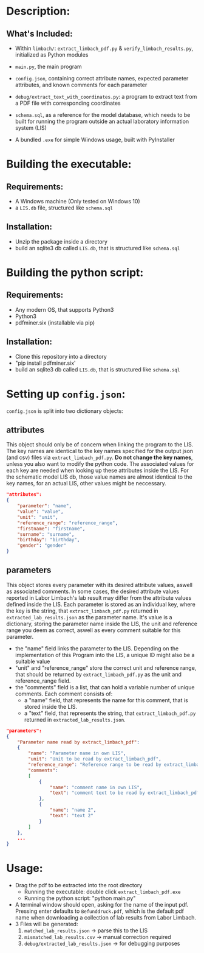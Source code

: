 # Description:

## What's Included:

- Within `limbach/`: `extract_limbach_pdf.py` & `verify_limbach_results.py`, initialized as Python modules
    
- `main.py`, the main program
    
- `config.json`, containing correct attribute names, expected parameter attributes, and known comments for each parameter
    
- `debug/extract_text_with_coordinates.py`: a program to extract text from a PDF file with corresponding coordinates
    
- `schema.sql`, as a reference for the model database, which needs to be built for running the program outside an actual laboratory information system (LIS)
    
- A bundled `.exe` for simple Windows usage, built with PyInstaller

# Building the executable:
## Requirements:
- A Windows machine (Only tested on Windows 10)
- a `LIS.db` file, structured like `schema.sql`
## Installation:
- Unzip the package inside a directory
- build an sqlite3 db called `LIS.db`, that is structured like `schema.sql`

# Building the python script:
## Requirements:
- Any modern OS, that supports Python3
- Python3
- pdfminer.six (installable via pip)
## Installation:
- Clone this repository into a directory
- "pip install pdfminer.six'
- build an sqlite3 db called `LIS.db`, that is structured like `schema.sql`

# Setting up `config.json`:
`config.json` is split into two dictionary objects:
## attributes
This object should only be of concern when linking the program to the LIS. The key names are identical to the key names specified for the output json (and csv) files via `extract_limbach_pdf.py`. **Do not change the key names**, unless you also want to modify the python code.
The associated values for each key are needed when looking up these attributes inside the LIS. For the schematic model LIS db, those value names are almost identical to the key names, for an actual LIS, other values might be neccessary.
```json
"attributes":
{
	"parameter": "name",
	"value": "value",
	"unit": "unit",
	"reference_range": "reference_range",
	"firstname": "firstname",
	"surname": "surname",
	"birthday": "birthday",
	"gender": "gender"
}
```
## parameters
This object stores every parameter with its desired attribute values, aswell as associated comments.
In some cases, the desired attribute values reported in Labor Limbach's lab result may differ from the attribute values defined inside the LIS. Each parameter is stored as an individual key, where the key is the string, that `extract_limbach_pdf.py` returned in `extracted_lab_results.json` as the parameter name. It's value is a dictionary, storing the parameter name inside the LIS, the unit and reference range you deem as correct, aswell as every comment suitable for this parameter.
- the "name" field links the parameter to the LIS. Depending on the implementation of this Program into the LIS, a unique ID might also be a suitable value
- "unit" and "reference_range" store the correct unit and reference range, that should be returned by `extract_limbach_pdf.py` as the unit and reference_range field.
- the "comments" field is a list, that can hold a variable number of unique comments. Each comment consists of:
	-  a "name" field, that represents the name for this comment, that is stored inside the LIS.
	- a "text" field, that represents the string, that `extract_limbach_pdf.py` returned in `extracted_lab_results.json`.
```json
"parameters":
{
	"Parameter name read by extract_limbach_pdf":
	{
		"name": "Parameter name in own LIS",
		"unit": "Unit to be read by extract_limbach_pdf",
		"reference_range": "Reference range to be read by extract_limbach_pdf",
		"comments":
		[
			{
				"name": "comment name in own LIS",
				"text": "comment text to be read by extract_limbach_pdf"
			},
			{
				"name": "name 2",
				"text": "text 2"
			}
		]
	},
	...
}
```
# Usage:
- Drag the pdf to be extracted into the root directory
	- Running the executable: double click `extract_limbach_pdf.exe`
	- Running the python script: "python main.py"
- A terminal window should open, asking for the name of the input pdf. Pressing enter defaults to `Befunddruck.pdf`, which is the default pdf name when downloading a collection of lab results from Labor Limbach.
- 3 Files will be generated: 
	1. `matched_lab_results.json` -> parse this to the LIS
	2. `mismatched_lab_results.csv` -> manual correction required
	3. `debug/extracted_lab_results.json` -> for debugging purposes
